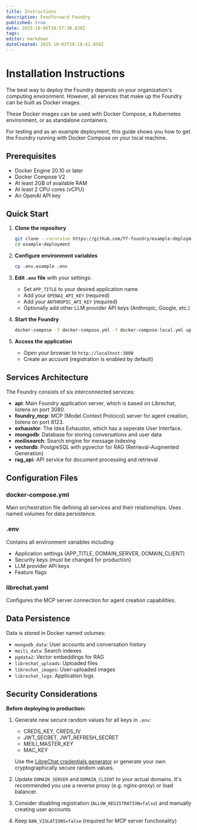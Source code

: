 ```yaml
---
title: Instructions
description: Feedforward Foundry
published: true
date: 2025-10-06T10:57:30.038Z
tags: 
editor: markdown
dateCreated: 2025-10-03T20:18:41.059Z
---
```


# Installation Instructions

The best way to deploy the Foundry depends on your organization's computing environment. However, all services that make up the Foundry can be built as Docker images.

These Docker images can be used with Docker Compose, a Kubernetes environment, or as standalone containers.

For testing and as an example deployment, this guide shows you how to get the Foundry running with Docker Compose on your local machine.

## Prerequisites

- Docker Engine 20.10 or later
- Docker Compose V2
- At least 2GB of available RAM
- At least 2 CPU cores (vCPU)
- An OpenAI API key

## Quick Start

1. **Clone the repository**
   ```bash
   git clone --recursive https://github.com/ff-foundry/example-deployment
   cd example-deployment
   ```

2. **Configure environment variables**
   ```bash
   cp .env.example .env
   ```

3. **Edit `.env` file** with your settings:
   - Set `APP_TITLE` to your desired application name
   - Add your `OPENAI_API_KEY` (required)
   - Add your `ANTHROPIC_API_KEY` (required)
   - Optionally add other LLM provider API keys (Anthropic, Google, etc.)
   
4. **Start the Foundry**
   ```bash
   docker-compose -f docker-compose.yml -f docker-compose-local.yml up
   ```

5. **Access the application**
   - Open your browser to `http://localhost:3080`
   - Create an account (registration is enabled by default)

## Services Architecture

The Foundry consists of six interconnected services:

- **api**: Main Foundry application server, which is based on Librechat, listens on port 3080.
- **foundry_mcp**: MCP (Model Context Protocol) server for agent creation, listens on port 8123.
- **exhaustor**: The Idea Exhaustor, which has a seperate User Interface.
- **mongodb**: Database for storing conversations and user data
- **meilisearch**: Search engine for message indexing
- **vectordb**: PostgreSQL with pgvector for RAG (Retrieval-Augmented Generation)
- **rag_api**: API service for document processing and retrieval

## Configuration Files

### docker-compose.yml
Main orchestration file defining all services and their relationships. Uses named volumes for data persistence.

### .env
Contains all environment variables including:
- Application settings (APP_TITLE, DOMAIN_SERVER, DOMAIN_CLIENT)
- Security keys (must be changed for production)
- LLM provider API keys
- Feature flags

### librechat.yaml
Configures the MCP server connection for agent creation capabilities.

## Data Persistence

Data is stored in Docker named volumes:
- `mongodb_data`: User accounts and conversation history
- `meili_data`: Search indexes
- `pgdata2`: Vector embeddings for RAG
- `librechat_uploads`: Uploaded files
- `librechat_images`: User-uploaded images
- `librechat_logs`: Application logs

## Security Considerations

**Before deploying to production:**

1. Generate new secure random values for all keys in `.env`:
   - CREDS_KEY, CREDS_IV
   - JWT_SECRET, JWT_REFRESH_SECRET
   - MEILI_MASTER_KEY
   - MAC_KEY

   Use the [LibreChat credentials generator](https://www.librechat.ai/toolkit/creds_generator) or generate your own cryptographically secure random values.

2. Update `DOMAIN_SERVER` and `DOMAIN_CLIENT` to your actual domains. It's recommended you use a reverse proxy (e.g. nginx-proxy) or load balancer.
3. Consider disabling registration (`ALLOW_REGISTRATION=false`) and manually creating user accounts
4. Keep `BAN_VIOLATIONS=false` (required for MCP server functionality)
